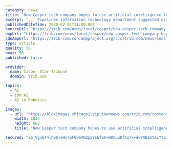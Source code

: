 ```yaml
---
category: news
title: "New Casper tech company hopes to use artificial intelligence to reduce oil leaks"
excerpt: "... Pipelines information technology department suggested using IBM's Watson, a computer-learning program that you may recognize as the robot that in 2011 beat Ken Jennings in a game of Jeopardy. Bridger began working with IBM to develop an artificial intelligence program to detect oil leaks about two years ago, under the umbrella of the True ..."
publishedDateTime: 2020-02-01T21:00:00Z
sourceUrl: "https://trib.com/news/local/casper/new-casper-tech-company-hopes-to-use-artificial-intelligence-to/article_99c71672-35d5-5ff6-94f9-e7b91f9ba303.html"
ampUrl: "https://trib.com/news/local/casper/new-casper-tech-company-hopes-to-use-artificial-intelligence-to/article_99c71672-35d5-5ff6-94f9-e7b91f9ba303.amp.html"
cdnAmpUrl: "https://trib-com.cdn.ampproject.org/c/s/trib.com/news/local/casper/new-casper-tech-company-hopes-to-use-artificial-intelligence-to/article_99c71672-35d5-5ff6-94f9-e7b91f9ba303.amp.html"
type: article
quality: 56
heat: 56
published: false

provider:
  name: Casper Star-Tribune
  domain: trib.com

topics:
  - AI
  - IBM AI
  - AI in Robotics

images:
  - url: "https://bloximages.chicago2.vip.townnews.com/trib.com/content/tncms/assets/v3/editorial/f/9c/f9c13c62-3f27-57d8-9234-d27d61e22364/5e34ad770f1b5.image.jpg?resize=1024%2C682"
    width: 1024
    height: 682
    title: "New Casper tech company hopes to use artificial intelligence to reduce oil leaks"

secured: "E6TVgvET4lh9GTeHx7pFQweVNZppYsEfSK+W0XuuDfXuTx+dwYXBImVXLYTZ7htQA4r1P323e0K7Sl3ssIYsCsKRiLmt6SSDPRJxdmsmyEQrYhDODG1ia+zWtLNmYvQlwQ83zfSbAxTEb2mdM2CJ9kn0SeFj+F3ou8bZxpvhrZiRPFy5FngCBsy/BYnyXf+May5ZfObN5oObcYWz/sVFgay2gm2OYb0xJK/SkcJXEjhYBqHoZQIqJB0a/bK3YMMAAjcrg3IMco3RYJ2BzdqRBrL1TgyeMxWiTXG6OlZbfQwIziDW0lptAfZyCkvOoBpf5h5+diJK2Y++2SAquB1J3QNzEKC1O4629KO8FroqLKWOx60ubxxaWXfwiZ3xhBFhByiMCqmnRCpGjQA94IDFUTMNZDWKtYX3ki/o4o3f1xaT3wD8etyeUcDSixFgGT/cJdU0FD67HY2BxCAlCwgnBvGjjzt0nSlQAQ6PE5kJUUA=;+ddIKIjukk1iycOW47DF3g=="
---
```


